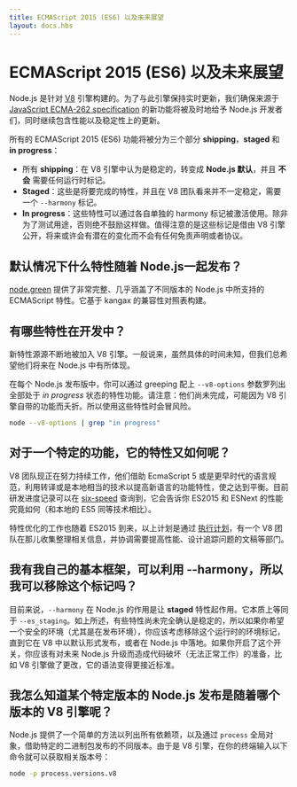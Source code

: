```yaml
---
title: ECMAScript 2015 (ES6) 以及未来展望
layout: docs.hbs
---
```


# ECMAScript 2015 (ES6) 以及未来展望

Node.js 是针对 [V8](https://v8.dev/) 引擎构建的。为了与此引擎保持实时更新，我们确保来源于 [JavaScript ECMA-262 specification](http://www.ecma-international.org/publications/standards/Ecma-262.htm) 的新功能将被及时地给予 Node.js 开发者们，同时继续包含性能以及稳定性上的更新。

所有的 ECMAScript 2015 (ES6) 功能将被分为三个部分 **shipping**，**staged** 和 **in progress**：

* 所有 **shipping**：在 V8 引擎中认为是稳定的，转变成 **Node.js 默认**，并且 **不会** 需要任何运行时标记。
* **Staged**：这些是将要完成的特性，并且在 V8 团队看来并不一定稳定，需要一个 `--harmony` 标记。
* **In progress**：这些特性可以通过各自单独的 harmony 标记被激活使用。除非为了测试用途，否则绝不鼓励这样做。值得注意的是这些标记是借由 V8 引擎公开，将来或许会有潜在的变化而不会有任何免责声明或者协议。

## 默认情况下什么特性随着 Node.js一起发布？

[node.green](https://node.green/) 提供了非常完整、几乎涵盖了不同版本的 Node.js 中所支持的 ECMAScript 特性。它基于 kangax 的兼容性对照表构建。

## 有哪些特性在开发中？

新特性源源不断地被加入 V8 引擎。一般说来，虽然具体的时间未知，但我们总希望他们将来在 Node.js 中有所体现。

在每个 Node.js 发布版中，你可以通过 greeping 配上 `--v8-options` 参数罗列出全部处于 *in progress* 状态的特性功能。请注意：他们尚未完成，可能因为 V8 引擎自带的功能而夭折。所以使用这些特性时会冒风险。

```bash
node --v8-options | grep "in progress"
```

## 对于一个特定的功能，它的特性又如何呢？

V8 团队现正在努力持续工作，他们借助 EcmaScript 5 或是更早时代的语言规范，利用转译或是本地相当的技术以提高新语言的功能特性，使之达到平衡。目前研发进度记录可以在 [six-speed](https://fhinkel.github.io/six-speed) 查询到，它会告诉你 ES2015 和 ESNext 的性能究竟如何（和本地的 ES5 同等技术相比）。

特性优化的工作也随着 ES2015 到来，以上计划是通过 [执行计划](https://docs.google.com/document/d/1EA9EbfnydAmmU_lM8R_uEMQ-U_v4l9zulePSBkeYWmY)，有一个 V8 团队在那儿收集整理相关信息，并协调需要提高性能、设计追踪问题的文稿等部门。

## 我有我自己的基本框架，可以利用 --harmony，所以我可以移除这个标记吗？

目前来说，`--harmony` 在 Node.js 的作用是让 **staged** 特性起作用。它本质上等同于 `--es_staging`。如上所述，有些特性尚未完全确认是稳定的，所以如果你希望一个安全的环境（尤其是在发布环境），你应该考虑移除这个运行时的环境标记，直到它在 V8 中以默认形式发布，或者在 Node.js 中落地。如果你开启了这个开关，你应该有对未来 Node.js 升级而造成代码破坏（无法正常工作）的准备，比如 V8 引擎做了更改，它的语法变得更接近标准。

## 我怎么知道某个特定版本的 Node.js 发布是随着哪个版本的 V8 引擎呢？

Node.js 提供了一个简单的方法以列出所有依赖项，以及通过 `process` 全局对象，借助特定的二进制包发布的不同版本。由于是 V8 引擎，在你的终端输入以下命令就可以获取相关版本号：

```bash
node -p process.versions.v8
```
